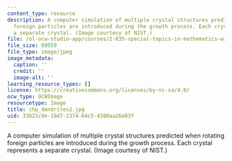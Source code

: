 ```yaml
---
content_type: resource
description: A computer simulation of multiple crystal structures predicted when rotating
  foreign particles are introduced during the growth process. Each crystal represents
  a separate crystal. (Image courtesy of NIST.)
file: /ol-ocw-studio-app/courses/2-035-special-topics-in-mathematics-with-applications-linear-algebra-and-the-calculus-of-variations-spring-2007/33b21c9e18d7137464c54380aa26e83f_chp_dendrites2.jpg
file_size: 69559
file_type: image/jpeg
image_metadata:
  caption: ''
  credit: ''
  image-alt: ''
learning_resource_types: []
license: https://creativecommons.org/licenses/by-nc-sa/4.0/
ocw_type: OCWImage
resourcetype: Image
title: chp_dendrites2.jpg
uid: 33b21c9e-18d7-1374-64c5-4380aa26e83f
---
```

A computer simulation of multiple crystal structures predicted when rotating foreign particles are introduced during the growth process. Each crystal represents a separate crystal. (Image courtesy of NIST.)